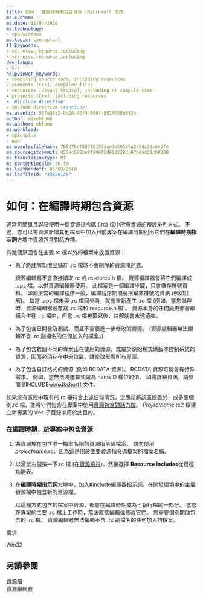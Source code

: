 ```yaml
---
title: 如何： 在編譯時期包含資源 |Microsoft 文件
ms.custom: ''
ms.date: 11/04/2016
ms.technology:
- cpp-windows
ms.topic: conceptual
f1_keywords:
- vs.resvw.resource.including
- vc.resvw.resource.including
dev_langs:
- C++
helpviewer_keywords:
- compiling source code, including resources
- comments [C++], compiled files
- resources [Visual Studio], including at compile time
- projects [C++], including resources
- '#include directive'
- include directive (#include)
ms.assetid: 357e93c2-0a29-42f9-806f-882f688b8924
author: mikeblome
ms.author: mblome
ms.workload:
- cplusplus
- uwp
ms.openlocfilehash: 765d78ef5371015fdce3e505e7a2454c29c6c97e
ms.sourcegitcommit: d55ac596ba8f908f5d91d228dc070dad31cb8360
ms.translationtype: MT
ms.contentlocale: zh-TW
ms.lasthandoff: 05/08/2018
ms.locfileid: "33880146"
---
```

# <a name="how-to-include-resources-at-compile-time"></a>如何：在編譯時期包含資源
通常可簡單且容易使用一個資源指令碼 (.rc) 檔中所有資源的預設排列方式。 不過，您可以將資源新增其他檔案中加入目前專案在編譯時期列出它們在**編譯時期指示詞**方塊中[資源包含對話方塊](../windows/resource-includes-dialog-box.md)。  
  
 有幾個原因會在主要.rc 檔以外的檔案中放置資源：  
  
-   為了將註解新增至儲存 .rc 檔時不會刪除的資源陳述式。  
  
     資源編輯器不會直接讀取.rc 或 resource.h 檔。 資源編譯器會將它們編譯成 .aps 檔，以供資源編輯器使用。 此檔案是一個編譯步驟，只會儲存符號資料。 如同正常的編譯程序一般，編譯程序期間會捨棄非符號的資訊 (例如註解)。 每當 .aps 檔未與 .rc 檔同步時，就會重新產生 .rc 檔 (例如，當您儲存時，資源編輯器會覆寫 .rc 檔和 resource.h 檔)。 資源本身的任何變更都會繼續合併在 .rc 檔中，但當 .rc 檔被覆寫後，註解就會永遠遺失。  
  
-   為了包含已開發及測試、而且不需要進一步修改的資源。 (資源編輯器無法編輯不含 .rc 副檔名的任何加入的檔案。)  
  
-   為了包含數個不同的專案正在使用的資源，或屬於原始程式碼版本控制系統的資源，因而必須存在中央位置，讓修改影響所有專案。  
  
-   為了包含自訂格式的資源 (例如 RCDATA 資源)。 RCDATA 資源可能會有特殊需求。 例如，您無法將運算式做為 nameID 欄位的值。 如需詳細資訊，請參閱 [!INCLUDE[winsdkshort](../atl-mfc-shared/reference/includes/winsdkshort_md.md)] 文件。  
  
 如果您有區段中現有的.rc 檔符合上述任何情況，您應該將該區段置於一或多個個別.rc 檔，並將它們包含在專案中使用[資源包含對話方塊](../windows/resource-includes-dialog-box.md)。 *Projectname*.rc2 檔建立新專案的 \res 子目錄中用於此目的。  
  
### <a name="to-include-resources-in-your-project-at-compile-time"></a>在編譯時期，於專案中包含資源  
  
1.  將資源放在包含唯一檔案名稱的資源指令碼檔案。 請勿使用*projectname*.rc，因為這是用於主要資源指令碼檔案的檔案名稱。  
  
2.  以滑鼠右鍵按一下.rc 檔 (在[資源檢視](../windows/resource-view-window.md))，然後選擇  **Resource Includes**從捷徑功能表。  
  
3.  在**編譯時期指示詞**方塊中，加入[#include](../preprocessor/hash-include-directive-c-cpp.md)編譯器指示詞，在開發環境中的主要資源檔中包含新的資源檔。  
  
     以這種方式包含的檔案中資源，都會在編譯時期成為可執行檔的一部分。 當您在專案的主要 .rc 檔上工作時，無法直接編輯或修改它們。 您需要個別開啟包含的 .rc 檔。 資源編輯器無法編輯不含 .rc 副檔名的任何加入的檔案。  
  

  
 需求  
  
 Win32  
  
## <a name="see-also"></a>另請參閱  
 [資源檔](../windows/resource-files-visual-studio.md)   
 [資源編輯器](../windows/resource-editors.md)
